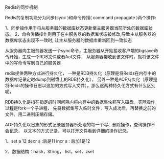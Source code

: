 Redis的同步机制

Redis的复制功能分为同步(sync )和命令传播( command propagate )两个操作:

1、同步操作用于将从服务器的数据库状态更新至主服务器当前所处的数据库状态。
2、命令传播操作则用于在主服务器的数据库状态被修改,导致主从服务器的数据库状态出现不一致时,
让主从服务器的数据库重新回到一致状态

从服务器向主服务器发送一个sync命令，主服务器从开始接收客户端的bgsave命令开始，生成一个RDB文件或者Aof文件，
从服务器接收到该文件时，就将该文件中的写命令写到自己的服务器

redis提供两种方式进行持久化，
一种是RDB持久化（原理是将Reids在内存中的数据库记录定时dump到磁盘上的RDB持久化），
另外一种是AOF持久化（原理是将Reids的操作日志以追加的方式写入文件）。那么这两种持久化方式有什么区别呢，

RDB持久化是指在指定的时间间隔内将内存中的数据集快照写入磁盘，实际操作过程是fork一个子进程，
先将数据集写入临时文件，写入成功后，再替换之前的文件，用二进制压缩存储。

AOF持久化以日志的形式记录服务器所处理的每一个写、删除操作，查询操作不会记录，
以文本的方式记录，可以打开文件看到详细的操作记录。

1、set a 12
   decr a  :后是11
   incr a : 后加1是12
   
2、数据结构：hash，String， list，set，zset